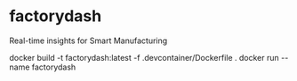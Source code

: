 # factorydash
Real-time insights for Smart Manufacturing


docker build -t factorydash:latest -f .devcontainer/Dockerfile .
docker run --name factorydash 
